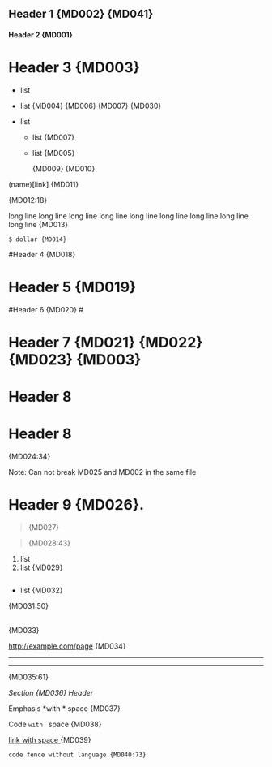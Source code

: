## Header 1 {MD002} {MD041}

#### Header 2 {MD001}

# Header 3 {MD003} #

* list
 +  list {MD004} {MD006} {MD007} {MD030}

* list
   * list {MD007}
  * list {MD005}

	{MD009} {MD010} 

(name)[link] {MD011}


{MD012:18}

long line long line long line long line long line long line long line long line long line {MD013}

    $ dollar {MD014}

#Header 4 {MD018}

#  Header 5 {MD019}

#Header 6 {MD020} #
 #  Header 7 {MD021} {MD022} {MD023} {MD003}  #

# Header 8

# Header 8

{MD024:34}

Note: Can not break MD025 and MD002 in the same file

# Header 9 {MD026}.

>  {MD027}

> {MD028:43}

1. list
2. list {MD029}

```js
```
* list {MD032}

{MD031:50}

<br/> {MD033}

http://example.com/page {MD034}

---

***

{MD035:61}

_Section {MD036} Header_

Emphasis *with * space {MD037}

Code `with ` space {MD038}

[link with space ](link) {MD039}

```
code fence without language {MD040:73}
```
